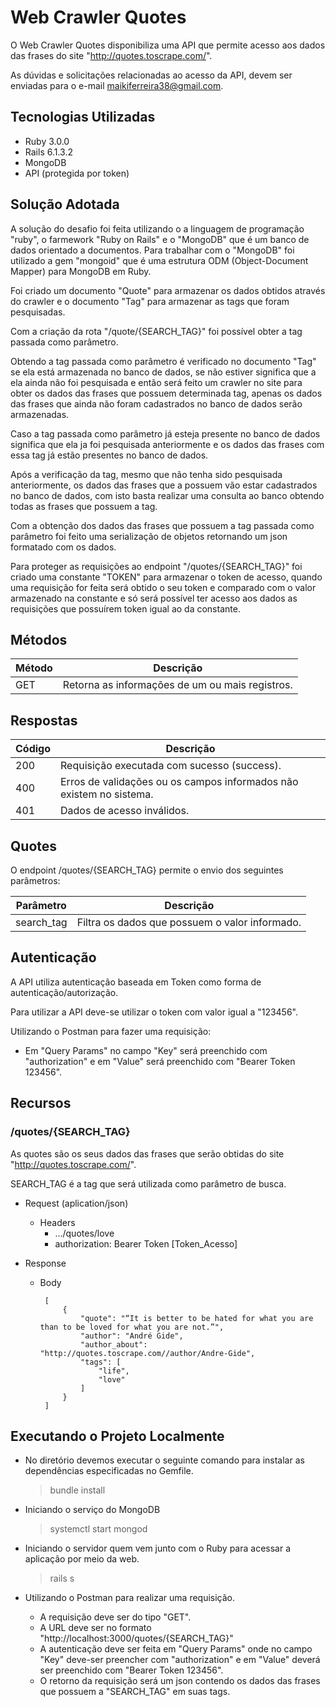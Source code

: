# Web Crawler Quotes

O Web Crawler Quotes disponibiliza uma API que permite acesso aos dados das frases do site "http://quotes.toscrape.com/".

As dúvidas e solicitações relacionadas ao acesso da API, devem ser enviadas para o e-mail maikiferreira38@gmail.com.


## Tecnologias Utilizadas
- Ruby 3.0.0
- Rails 6.1.3.2
- MongoDB
- API (protegida por token)

## Solução Adotada

A solução do desafio foi feita utilizando o a linguagem de programação "ruby", o farmework "Ruby on Rails" e o "MongoDB" que é um banco de dados orientado a documentos. Para trabalhar com o "MongoDB" foi utilizado a gem "mongoid" que é uma estrutura ODM (Object-Document Mapper) para MongoDB em Ruby.

Foi criado um documento "Quote" para armazenar os dados obtidos através do crawler e o documento "Tag" para armazenar as tags que foram pesquisadas.

Com a criação da rota "/quote/{SEARCH_TAG}" foi possível obter a tag passada como parâmetro.

Obtendo a tag passada como parâmetro é verificado no documento "Tag" se ela está armazenada no banco de dados, se não estiver significa que a ela ainda não foi pesquisada e então será feito um crawler no site para obter os dados das frases que possuem determinada tag, apenas os dados das frases que ainda não foram cadastrados no banco de dados serão armazenadas.

Caso a tag passada como parâmetro já esteja presente no banco de dados significa que ela ja foi pesquisada anteriormente e os dados das frases com essa tag já estão presentes no banco de dados.

Após a verificação da tag, mesmo que não tenha sido pesquisada anteriormente, os dados das frases que a possuem vão estar cadastrados no banco de dados, com isto basta realizar uma consulta ao banco obtendo todas as frases que possuem a tag.

Com a obtenção dos dados das frases que possuem a tag passada como parâmetro foi feito uma serialização de objetos retornando um json formatado com os dados.

Para proteger as requisições ao endpoint "/quotes/{SEARCH_TAG}" foi criado uma constante "TOKEN" para armazenar o token de acesso, quando uma requisição for feita será obtido o seu token e comparado com o valor armazenado na constante e só será possível ter acesso aos dados as requisições que possuírem token igual ao da constante.

## Métodos

|Método | Descrição|
|--------|-----------|
|GET     |Retorna as informações de um ou mais registros.|

## Respostas

|Código | Descrição|
--------|----------
|200 | Requisição executada com sucesso (success).
|400 | Erros de validações ou os campos informados não existem no sistema.
|401 | Dados de acesso inválidos.

## Quotes

O endpoint /quotes/{SEARCH_TAG} permite o envio dos seguintes parâmetros:

|Parâmetro | Descrição
-----------|-----------
|search_tag       | Filtra os dados que possuem o valor informado.

## Autenticação

A API utiliza autenticação baseada em Token como forma de autenticação/autorização.

Para utilizar a API deve-se utilizar o token com valor igual a "123456". 

Utilizando o Postman para fazer uma requisição:

 - Em "Query Params" no campo "Key" será preenchido com "authorization" e em "Value" será preenchido com "Bearer Token 123456".

## Recursos

### /quotes/{SEARCH_TAG}

As quotes são os seus dados das frases que serão obtidas do site "http://quotes.toscrape.com/".

SEARCH_TAG é a tag que será utilizada como parâmetro de busca.

 - Request (aplication/json)
	 - Headers
		 - .../quotes/love
		 - authorization: Bearer Token [Token_Acesso]

- Response			
	-  Body
		
			[
			    {
			        "quote": "“It is better to be hated for what you are than to be loved for what you are not.”",
			        "author": "André Gide",
			        "author_about": "http://quotes.toscrape.com//author/Andre-Gide",
			        "tags": [
			            "life",
			            "love"
			        ]
			    }
			]
 
 ## Executando o Projeto Localmente

- No diretório devemos executar o seguinte comando para instalar as dependências especificadas no Gemfile.
	>  bundle install
	
- Iniciando o serviço do MongoDB 
	> systemctl start mongod

- Iniciando o servidor quem vem junto com o Ruby para acessar a aplicação por meio da web.
	> rails s

- Utilizando o Postman para realizar uma requisição.
	- A requisição deve ser do tipo "GET".
	- A URL deve ser no formato "http://localhost:3000/quotes/{SEARCH_TAG}"
	- A autenticação deve ser feita em "Query Params" onde no campo "Key" deve-ser preencher com "authorization" e em "Value" deverá ser preenchido com "Bearer Token 123456".
	- O retorno da requisição será um json contendo os dados das frases que possuem a "SEARCH_TAG" em suas tags. 

